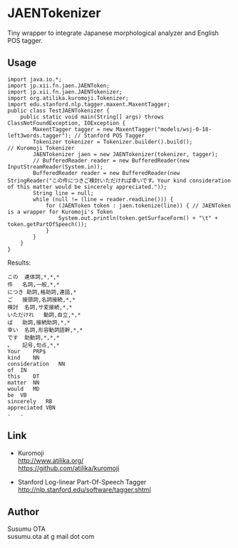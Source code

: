 JAENTokenizer
=============

Tiny wrapper to integrate Japanese morphological analyzer and English POS tagger.

## Usage

	import java.io.*;
	import jp.xii.fn.jaen.JAENToken;
	import jp.xii.fn.jaen.JAENTokenizer;
	import org.atilika.kuromoji.Tokenizer;
	import edu.stanford.nlp.tagger.maxent.MaxentTagger;
	public class TestJAENTokenizer {
		public static void main(String[] args) throws ClassNotFoundException, IOException {
			MaxentTagger tagger = new MaxentTagger("models/wsj-0-18-left3words.tagger"); // Stanford POS Tagger 
			Tokenizer tokenizer = Tokenizer.builder().build();                           // Kuromoji Tokenizer
			JAENTokenizer jaen = new JAENTokenizer(tokenizer, tagger);
			// BufferedReader reader = new BufferedReader(new InputStreamReader(System.in));
			BufferedReader reader = new BufferedReader(new StringReader("この件につきご検討いただければ幸いです。Your kind consideration of this matter would be sincerely appreciated."));
			String line = null;
			while (null != (line = reader.readLine())) {
				for (JAENToken token : jaen.tokenize(line)) { // JAENToken is a wrapper for Kuromoji's Token
					System.out.println(token.getSurfaceForm() + "\t" + token.getPartOfSpeech());
				}
			}
		}
	}

Results:

	この	連体詞,*,*,*
	件	名詞,一般,*,*
	につき	助詞,格助詞,連語,*
	ご	接頭詞,名詞接続,*,*
	検討	名詞,サ変接続,*,*
	いただけれ	動詞,自立,*,*
	ば	助詞,接続助詞,*,*
	幸い	名詞,形容動詞語幹,*,*
	です	助動詞,*,*,*
	。	記号,句点,*,*
	Your	PRP$
	kind	NN
	consideration	NN
	of	IN
	this	DT
	matter	NN
	would	MD
	be	VB
	sincerely	RB
	appreciated	VBN
	.	.


## Link

* Kuromoji  
<http://www.atilika.org/>  
<https://github.com/atilika/kuromoji>

* Stanford Log-linear Part-Of-Speech Tagger  
<http://nlp.stanford.edu/software/tagger.shtml>

## Author

Susumu OTA  
susumu.ota at g mail dot com
